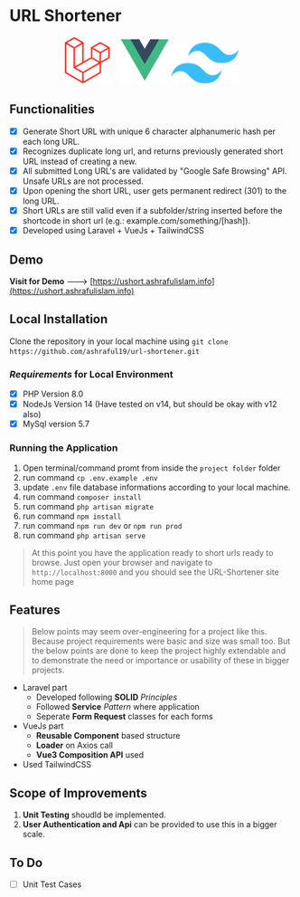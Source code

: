 # URL Shortener
<p align="center"><a href="https://laravel.com" target="_blank">
<img src="./github/laravel.svg" width="80"></a>&nbsp;&nbsp;&nbsp;&nbsp;
<a href="https://vuejs.org" target="_blank" rel="noopener noreferrer"><img width="85" src="./github/vuejs.png" alt="Vue logo"></a>
<a href="https://tailwindcss.com/" target="_blank">
      <img alt="Tailwind CSS" width="120" src="./github/tailwindcss.svg">
    </a>
</p>

## Functionalities

 - [x] Generate Short URL with unique 6 character alphanumeric hash per each long URL.
 - [x] Recognizes duplicate long url, and returns previously generated short URL instead of creating a new.
 - [x] All submitted Long URL's are validated by "Google Safe Browsing" API. Unsafe URLs are not processed.
 - [x] Upon opening the short URL, user gets permanent redirect (301) to the long URL.
 - [x] Short URLs are still valid even if a subfolder/string inserted before the shortcode in short url (e.g.: example.com/something/[hash]).
 - [x] Developed using Laravel + VueJs + TailwindCSS

## Demo
**Visit for Demo** ---> [https://ushort.ashrafulislam.info](https://ushort.ashrafulislam.info)

## Local Installation
Clone the repository in your local machine using `git clone https://github.com/ashraful19/url-shortener.git`

### *Requirements* for Local Environment

 - [x] PHP Version 8.0
 - [x] NodeJs Version 14 (Have tested on v14, but should be okay with v12 also)
 - [x] MySql version 5.7

### Running the Application 
 1. Open terminal/command promt from inside the `project folder` folder
 2. run command `cp .env.example .env`
 3. update `.env` file database informations according to your local machine.
 4. run command `composer install`
 5. run command `php artisan migrate`
 6. run command `npm install`
 7. run command `npm run dev` or `npm run prod`
 8. run command `php artisan serve`
> At this point you have the application ready to short urls
> ready to browse. Just open your browser and navigate to
> `http://localhost:8000`  and you should see the URL-Shortener site home page

## Features
> Below points may seem over-engineering for a project like this. Because project requirements were basic and size was small too. But the below points are done to keep the project highly extendable and to demonstrate the need or importance or usability of these in bigger projects.
 - Laravel part 
	 - Developed following **SOLID** *Principles*
	 - Followed **Service** *Pattern* where application
	 - Seperate **Form Request** classes for each forms
 - VueJs part
	 - **Reusable Component** based structure
	 - **Loader** on Axios call
	 - **Vue3 Composition API** used
 - Used TailwindCSS

## Scope of Improvements
1. **Unit Testing** shoudld be implemented.
2. **User Authentication and Api** can be provided to use this in a bigger scale.

## To Do

 - [ ] Unit Test Cases

